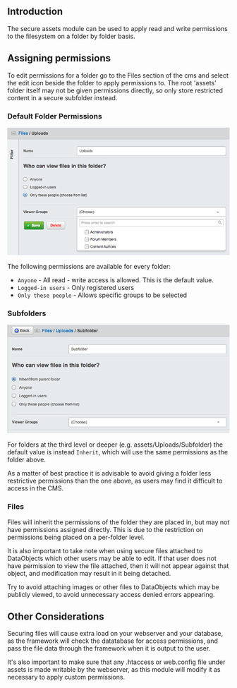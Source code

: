 ## Introduction

The secure assets module can be used to apply read and write permissions to
the filesystem on a folder by folder basis.

## Assigning permissions

To edit permissions for a folder go to the Files section of the cms and select
the edit icon beside the folder to apply permissions to. The root 'assets'
folder itself may not be given permissions directly, so only store restricted
content in a secure subfolder instead.

### Default Folder Permissions

![Default Folder Permissions](_images/default-permissions.png)

The following permissions are available for every folder:

 * `Anyone` - All read - write access is allowed. This is the default value.
 * `Logged-in users` - Only registered users
 * `Only these people` - Allows specific groups to be selected

### Subfolders

![Subfolder Folder Permissions](_images/subfolder-permissions.png)

For folders at the third level or deeper (e.g. assets/Uploads/Subfolder)
the default value is instead `Inherit`, which will use the same
permissions as the folder above.

As a matter of best practice it is advisable to avoid giving a folder
less restrictive permissions than the one above, as users may find
it difficult to access in the CMS.

### Files

Files will inherit the permissions of the folder they are placed in, but
may not have permissions assigned directly. This is due to the restriction
on permissions being placed on a per-folder level.

It is also important to take note when using secure files attached to
DataObjects which other users may be able to edit. If that user does
not have permission to view the file attached, then it will not appear
against that object, and modification may result in it being detached.

Try to avoid attaching images or other files to DataObjects which may 
be publicly viewed, to avoid unnecessary access denied errors appearing.

## Other Considerations

Securing files will cause extra load on your webserver and your database,
as the framework will check the datatabase for access permissions, and pass the
file data through the framework when it is output to the user.

It's also important to make sure that any .htaccess or web.config file
under assets is made writable by the webserver, as this module will
modify it as necessary to apply custom permissions.
